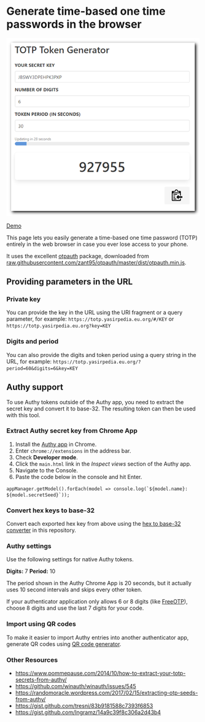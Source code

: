 # Generate time-based one time passwords in the browser

![](totp-generator.png)

[Demo](https://totp.yasirpedia.eu.org/)

This page lets you easily generate a time-based one time password (TOTP) entirely in the web browser in case you ever lose access to your phone.

It uses the excellent [otpauth](https://github.com/zant95/otpauth) package, downloaded from [raw.githubusercontent.com/zant95/otpauth/master/dist/otpauth.min.js](https://raw.githubusercontent.com/zant95/otpauth/master/dist/otpauth.min.js).

## Providing parameters in the URL

### Private key

You can provide the key in the URL using the URI fragment or a query parameter, for example: `https://totp.yasirpedia.eu.org/#/KEY` or `https://totp.yasirpedia.eu.org?key=KEY`

### Digits and period
You can also provide the digits and token period using a query string in the URL, for example: `https://totp.yasirpedia.eu.org/?period=60&digits=6&key=KEY`

## Authy support

To use Authy tokens outside of the Authy app, you need to extract the secret key and convert it to base-32. The resulting token can then be used with this tool.

### Extract Authy secret key from Chrome App

1. Install the [Authy app](https://chrome.google.com/webstore/detail/authy/gaedmjdfmmahhbjefcbgaolhhanlaolb?hl=en) in Chrome.
1. Enter `chrome://extensions` in the address bar.
1. Check **Developer mode**.
1. Click the `main.html` link in the *Inspect views* section of the Authy app.
1. Navigate to the Console.
1. Paste the code below in the console and hit Enter.

```
appManager.getModel().forEach(model => console.log(`${model.name}: ${model.secretSeed}`));
```

### Convert hex keys to base-32

Convert each exported hex key from above using the [hex to base-32 converter](https://totp.yasirpedia.eu.org/hex-to-base32.html) in this repository.

### Authy settings

Use the following settings for native Authy tokens.

**Digits:** 7
**Period:** 10

The period shown in the Authy Chrome App is 20 seconds, but it actually uses 10 second intervals and skips every other token.

If your authenticator application only allows 6 or 8 digits (like [FreeOTP](https://freeotp.github.io/)), choose 8 digits and use the last 7 digits for your code.

### Import using QR codes

To make it easier to import Authy entries into another authenticator app, generate QR codes using [QR code generator](https://dan.hersam.com/tools/gen-qr-code.html).

### Other Resources

* https://www.pommepause.com/2014/10/how-to-extract-your-totp-secrets-from-authy/
* https://github.com/winauth/winauth/issues/545
* https://randomoracle.wordpress.com/2017/02/15/extracting-otp-seeds-from-authy/
* https://gist.github.com/tresni/83b9181588c7393f6853
* https://gist.github.com/Ingramz/14a9c39f8c306a2d43b4
